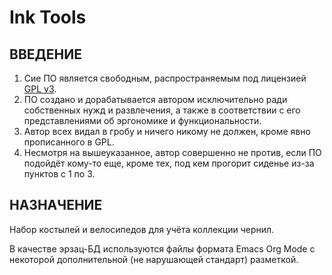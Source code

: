 # Ink Tools

## ВВЕДЕНИЕ

1. Сие ПО является свободным, распространяемым под лицензией [GPL v3](https://www.gnu.org/licenses/gpl.html).
2. ПО создано и дорабатывается автором исключительно ради собственных
   нужд и развлечения, а также в соответствии с его представлениями об эргономике
   и функциональности.
3. Автор всех видал в гробу и ничего никому не должен, кроме явно
   прописанного в GPL.
4. Несмотря на вышеуказанное, автор совершенно не против, если ПО
   подойдёт кому-то еще, кроме тех, под кем прогорит сиденье из-за пунктов
   с 1 по 3.

## НАЗНАЧЕНИЕ

Набор костылей и велосипедов для учёта коллекции чернил.

В качестве эрзац-БД используются файлы формата Emacs Org Mode с
некоторой дополнительной (не нарушающей стандарт) разметкой.
